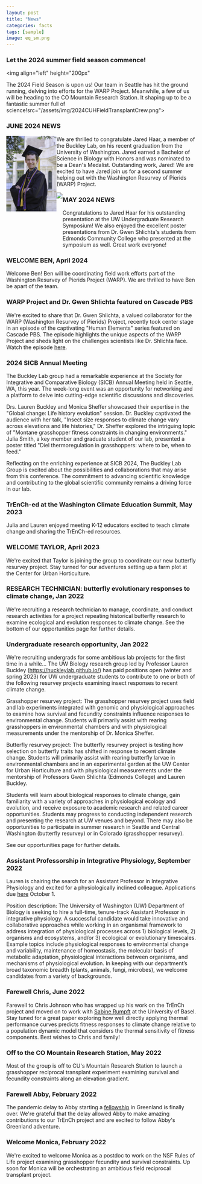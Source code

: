```yaml
---
layout: post
title: "News"
categories: facts
tags: [sample]
image: eq_sm.png
---
```


### Let the 2024 summer field season commence!
<img align="left" height="200px"

The 2024 Field Season is upon us! Our team in Seattle has hit the ground running, delving into efforts for the WARP Project. Meanwhile, a few of us will be heading to the CO Mountain Research Station. It shaping up to be a fantastic summer full of science!src="/assets/img/2024CUHFieldTransplantCrew.png">




### JUNE 2024 NEWS

<img align="left" height="200px" src="/assets/img/2024JaredGraduationphoto.jpg">


  We are thrilled to congratulate Jared Haar, a member of the Buckley Lab, on his recent graduation from the University of Washington. Jared earned a Bachelor of Science in Biology with Honors and was nominated to be a Dean's Medalist. Outstanding work, Jared! We are excited to have Jared join us for a second summer helping out with the Washington Resurvey of Pierids (WARP) Project. 

<img align="left" height="150px" src="/assets/img/JaredPoster2024.png">


### MAY 2024 NEWS

  Congratulations to Jared Haar for his outstanding presentation at the UW       Undergraduate Research Symposium! We also enjoyed the excellent poster presentations from Dr. Gwen Shlichta's students from Edmonds Community College who presented at the symposium as well. Great work everyone!



### WELCOME BEN, April 2024

Welcome Ben! Ben will be coordinating field work efforts part of the Washington Resurvey of Pierids Project (WARP). We are thrilled to have Ben be apart of the team.

### WARP Project and Dr. Gwen Shlichta featured on Cascade PBS
We're excited to share that Dr. Gwen Shlichta, a valued collaborator for the WARP (Washington Resurvey of Pierids) Project, recently took center stage in an episode of the captivating "Human Elements" series featured on Cascade PBS. 
The episode highlights the unique aspects of the WARP Project and sheds light on the challenges scientists like Dr. Shlichta face. Watch the episode [here](https://www.kcts9.org/show/human-elements/episode/butterfly-adaptation-vgjzqj).

### 2024 SICB Annual Meeting
The Buckley Lab group had a remarkable experience at the Society for Integrative and Comparative Biology (SICB) Annual Meeting held in Seattle, WA, this year. The week-long event was an opportunity for networking and a platform to delve into cutting-edge scientific discussions and discoveries.

Drs. Lauren Buckley and Monica Sheffer showcased their expertise in the "Global change: Life history evolution" session. Dr. Buckley captivated the audience with her talk, "Insect size responses to climate change vary across elevations and life histories," Dr. Sheffer explored the intriguing topic of "Montane grasshopper fitness constraints in changing environments."
Julia Smith, a key member and graduate student of our lab, presented a poster titled "Diel thermoregulation in grasshoppers: where to be, when to feed."

Reflecting on the enriching experience at SICB 2024, The Buckley Lab Group is excited about the possibilities and collaborations that may arise from this conference. The commitment to advancing scientific knowledge and contributing to the global scientific community remains a driving force in our lab. 
### TrEnCh-ed at the Washington Climate Education Summit, May 2023
Julia and Lauren enjoyed meeting K-12 educators excited to teach climate change and sharing the TrEnCh-ed resources.

### WELCOME TAYLOR, April 2023
We're excited that Taylor is joining the group to coordinate our new butterfly resurvey project. Stay turned for our adventures setting up a farm plot at the Center for Urban Horticulture.

### RESEARCH TECHNICIAN: butterfly evolutionary responses to climate change, Jan 2022
We're recruiting a research technician to manage, coordinate, and conduct research activities for a project repeating historical butterfly research to examine ecological and evolution responses to climate change. See the bottom of our opportunities page for further details.

### Undergraduate research opportunity, Jan 2022
We're recruiting undergrads for some ambitious lab projects for the first time in a while... 
The UW Biology research group led by Professor Lauren Buckley (https://huckleylab.github.io/) has paid positions open (winter and spring 2023) for UW undergraduate students to contribute to one or both of the following resurvey projects examining insect responses to recent climate change.

Grasshopper resurvey project: The grasshopper resurvey project uses field and lab experiments integrated with genomic and physiological approaches to examine how survival and fecundity constraints influence responses to environmental change. Students will primarily assist with rearing grasshoppers in environmental chambers and with physiological measurements under the mentorship of Dr. Monica Sheffer.

Butterfly resurvey project: The butterfly resurvey project is testing how selection on butterfly traits has shifted in response to recent climate change. Students will primarily assist with rearing butterfly larvae in environmental chambers and in an experimental garden at the UW Center for Urban Horticulture and with physiological measurements under the mentorship of Professors Gwen Shlichta (Edmonds College) and Lauren Buckley.

Students will learn about biological responses to climate change, gain familiarity with a variety of approaches in physiological ecology and evolution, and receive exposure to academic research and related career opportunities. Students may progress to conducting independent research and presenting the research at UW venues and beyond. There may also be opportunities to participate in summer research in Seattle and Central Washington (butterfly resurvey) or in Colorado (grasshopper resurvey).

See our opportunities page for further details.

### Assistant Professorship in Integrative Physiology, September 2022
Lauren is chairing the search for an Assistant Professor in Integrative Physiology and excited for a physiologically inclined colleague.  Applications due [here](https://apply.interfolio.com/110616) October 1.

Position description:
The University of Washington (UW) Department of Biology is seeking to hire a full-time, tenure-track Assistant Professor in integrative physiology. A successful candidate would take innovative and collaborative approaches while working in an organismal framework to address integration of physiological processes across 1) biological levels,  2) organisms and ecosystems, and/or 3) ecological or evolutionary timescales. Example topics include physiological responses to environmental change and variability, maintenance of homeostasis, the molecular basis of metabolic adaptation, physiological interactions between organisms, and mechanisms of physiological evolution. In keeping with our department’s broad taxonomic breadth (plants, animals, fungi, microbes), we welcome candidates from a variety of backgrounds.

### Farewell Chris, June 2022
Farewell to Chris Johnson who has wrapped up his work on the TrEnCh project and moved on to work with [Sabine Rumpft](https://duw.unibas.ch/en/eco/) at the University of Basel. Stay tuned for a great paper exploring how well directly applying thermal performance curves predicts fitness responses to climate change relative to a population dynamic model that considers the thermal sensitivity of fitness components. Best wishes to Chris and family!

### Off to the CO Mountain Research Station, May 2022
Most of the group is off to CU's Mountain Research Station to launch a grasshopper reciprocal transplant experiment examining survival and fecundity constraints along an elevation gradient.

### Farewell Abby, February 2022
The pandemic delay to Abby starting a [fellowship](https://www.avmey.com/#wallenberg) in Greenland is finally over. We're grateful that the delay allowed Abby to make amazing contributions to our TrEnCh project and are excited to follow Abby's Greenland adventure.

### Welcome Monica, February 2022
We're excited to welcome Monica as a postdoc to work on the NSF Rules of Life project examining grasshopper fecundity and survival constraints. Up soon for Monica will be orchestrating an ambitious field reciprocal transplant project.



